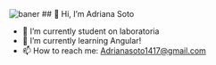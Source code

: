 

<img src="https://https://www.canva.com/design/DAEsVtxWUAY/JhLlLpjNL69RilzGKoUsFA/watch?utm_content=DAEsVtxWUAY&utm_campaign=designshare&utm_medium=link&utm_source=publishsharelink" alt="baner">
## 👋 Hi, I’m  Adriana Soto

- 👀 I’m currently student on laboratoria
- 🌱 I’m currently learning Angular!
- 📫 How to reach me: Adrianasoto1417@gmail.com

<!-- Estoy estudiando Desarrollo Web en Laboratoria. -->
<!-- - 💞️ I’m looking to collaborate on ... -->
<!---
adriana17soto/adriana17soto is a ✨ special ✨ repository because its `README.md` (this file) appears on your GitHub profile.
You can click the Preview link to take a look at your changes.
--->

